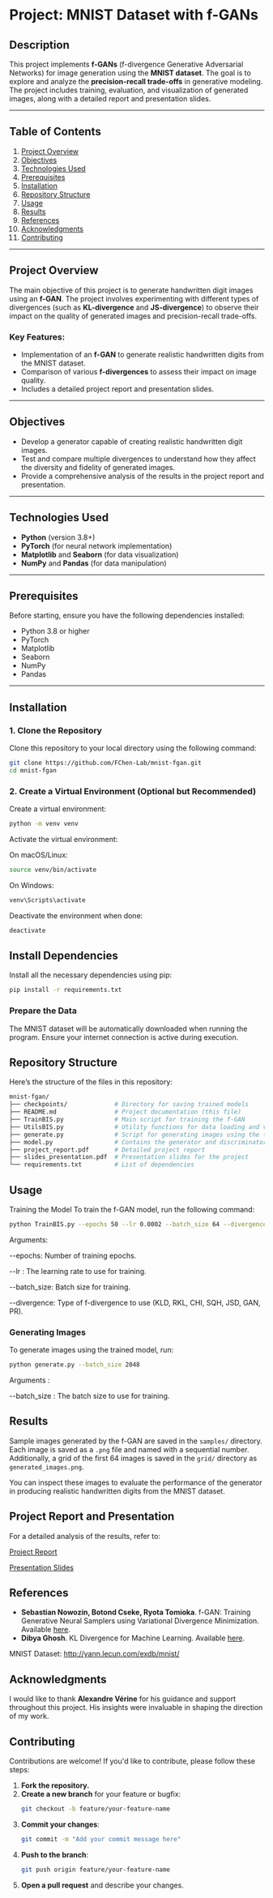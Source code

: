 # Project: MNIST Dataset with f-GANs

## Description
This project implements **f-GANs** (f-divergence Generative Adversarial Networks) for image generation using the **MNIST dataset**. The goal is to explore and analyze the **precision-recall trade-offs** in generative modeling. The project includes training, evaluation, and visualization of generated images, along with a detailed report and presentation slides.

---

## Table of Contents
1. [Project Overview](#project-overview)
2. [Objectives](#objectives)
3. [Technologies Used](#technologies-used)
4. [Prerequisites](#prerequisites)
5. [Installation](#installation)
6. [Repository Structure](#repository-structure)
7. [Usage](#usage)
8. [Results](#results)
9. [References](#references)
10. [Acknowledgments](#acknowledgments)
11. [Contributing](#contributing)

---

## Project Overview
The main objective of this project is to generate handwritten digit images using an **f-GAN**. The project involves experimenting with different types of divergences (such as **KL-divergence** and **JS-divergence**) to observe their impact on the quality of generated images and precision-recall trade-offs.

### Key Features:
- Implementation of an **f-GAN** to generate realistic handwritten digits from the MNIST dataset.
- Comparison of various **f-divergences** to assess their impact on image quality.
- Includes a detailed project report and presentation slides.

---

## Objectives
- Develop a generator capable of creating realistic handwritten digit images.
- Test and compare multiple divergences to understand how they affect the diversity and fidelity of generated images.
- Provide a comprehensive analysis of the results in the project report and presentation.

---

## Technologies Used
- **Python** (version 3.8+)
- **PyTorch** (for neural network implementation)
- **Matplotlib** and **Seaborn** (for data visualization)
- **NumPy** and **Pandas** (for data manipulation)

---

## Prerequisites
Before starting, ensure you have the following dependencies installed:
- Python 3.8 or higher
- PyTorch
- Matplotlib
- Seaborn
- NumPy
- Pandas

---

## Installation

### 1. Clone the Repository  
Clone this repository to your local directory using the following command:  
```bash
git clone https://github.com/FChen-Lab/mnist-fgan.git
cd mnist-fgan
```

### 2. Create a Virtual Environment (Optional but Recommended)
Create a virtual environment:
```bash
python -m venv venv
```

Activate the virtual environment:

On macOS/Linux:

```bash
source venv/bin/activate
```
On Windows:
```bash
venv\Scripts\activate
```
Deactivate the environment when done:

```bash
deactivate
```

## Install Dependencies
Install all the necessary dependencies using pip:

```bash
pip install -r requirements.txt
```

### Prepare the Data
The MNIST dataset will be automatically downloaded when running the program. Ensure your internet connection is active during execution.

## Repository Structure
Here’s the structure of the files in this repository:
```bash
mnist-fgan/
├── checkpoints/             # Directory for saving trained models
├── README.md                # Project documentation (this file)
├── TrainBIS.py              # Main script for training the f-GAN
├── UtilsBIS.py              # Utility functions for data loading and visualization
├── generate.py              # Script for generating images using the trained model
├── model.py                 # Contains the generator and discriminator models
├── project_report.pdf       # Detailed project report
├── slides_presentation.pdf  # Presentation slides for the project
└── requirements.txt         # List of dependencies
```
## Usage
Training the Model
To train the f-GAN model, run the following command:

```bash
python TrainBIS.py --epochs 50 --lr 0.0002 --batch_size 64 --divergence KLD 
```
Arguments:

--epochs: Number of training epochs.

--lr : The learning rate to use for training.

--batch_size: Batch size for training.

--divergence: Type of f-divergence to use (KLD, RKL, CHI, SQH, JSD, GAN, PR).

### Generating Images
To generate images using the trained model, run:
```bash
python generate.py --batch_size 2048
```
Arguments : 

--batch_size : The batch size to use for training.

## Results
Sample images generated by the f-GAN are saved in the `samples/` directory. Each image is saved as a `.png` file and named with a sequential number. Additionally, a grid of the first 64 images is saved in the `grid/` directory as `generated_images.png`. 

You can inspect these images to evaluate the performance of the generator in producing realistic handwritten digits from the MNIST dataset.


## Project Report and Presentation
For a detailed analysis of the results, refer to:

[Project Report](project_report.pdf)

[Presentation Slides](slides_presentation.pdf)


## References
- **Sebastian Nowozin, Botond Cseke, Ryota Tomioka**. f-GAN: Training Generative Neural Samplers using Variational Divergence Minimization. Available [here](https://arxiv.org/abs/1606.00709).
- **Dibya Ghosh**. KL Divergence for Machine Learning. Available [here](https://dibyaghosh.com/blog/probability/kldivergence.html).

MNIST Dataset: http://yann.lecun.com/exdb/mnist/

## Acknowledgments
I would like to thank **Alexandre Vérine** for his guidance and support throughout this project. His insights were invaluable in shaping the direction of my work.

## Contributing
Contributions are welcome! If you'd like to contribute, please follow these steps:

1. **Fork the repository.**
2. **Create a new branch** for your feature or bugfix:
    ```bash
    git checkout -b feature/your-feature-name
    ```
3. **Commit your changes**:
    ```bash
    git commit -m "Add your commit message here"
    ```
4. **Push to the branch**:
    ```bash
    git push origin feature/your-feature-name
    ```
5. **Open a pull request** and describe your changes.
